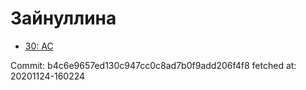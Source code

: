 # Зайнуллина
- [30: AC](30.md)

Commit: b4c6e9657ed130c947cc0c8ad7b0f9add206f4f8
 fetched at: 20201124-160224
